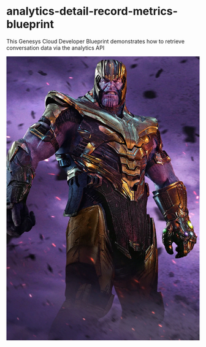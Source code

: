 # analytics-detail-record-metrics-blueprint
This Genesys Cloud Developer Blueprint demonstrates how to retrieve conversation data via the analytics API

![Overview](blueprint/images/overview.png "asdasd")
